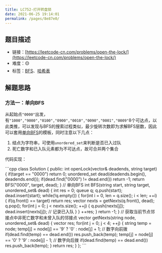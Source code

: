 ```yaml
---
title: LC752-打开转盘锁
date: 2021-06-25 19:14:01
permalink: /pages/8e87e0/
---
```


## 题目描述

- 链接：[https://leetcode-cn.com/problems/open-the-lock/](https://leetcode-cn.com/problems/open-the-lock/)
- 难度：🟡
- 标签：[BFS](/pages/c635ec/)、[哈希表](/pages/dee52c/)

## 解题思路
### 方法一：单向BFS
从起始点`"0000"`出发，有`"1000","9000","0100","0900","0010","0090","0001","0009"`8个可达点，以此类推，可以发现与BFS的搜索过程类似，最少旋转次数即为求解BFS层数，因此可以套用[单向BFS](/pages/c635ec/#单向bfs)的模板，同时注意以下几点：
1. 结点为字符串，可使用`unordered_set`来判断是否已入过队
2. 死亡数字和已入队元素都为不可达点，故可合并两个集合

代码实现：

<code-group>
<code-block title="C++" active>
```cpp
class Solution {
public:
    int openLock(vector<string>& deadends, string target) {
        if(target == "0000") return 0;
        unordered_set<string> dead(deadends.begin(), deadends.end());
        if(dead.find("0000") != dead.end()) return -1;
        return BFS("0000", target, dead);
    }
    // 单向BFS
    int BFS(string start, string target, unordered_set<string>& dead) {
        int res = 0;
        queue<string> q;
        q.push(start);
        dead.insert(start);
        while(!q.empty()) {
            for(int i = 0, len = q.size(); i < len; ++i) {
                if(q.front() == target) return res;
                vector<string> nexts = getNexts(q.front(), dead);
                q.pop();
                for(int j = 0; j < nexts.size(); ++j) {
                    q.push(nexts[j]);
                    dead.insert(nexts[j]);  // 记录已入队
                }
            }
            ++res;
        }
        return -1;
    }
    // 获取当前节点邻接点中非死亡数字和未曾入队的邻接点
    vector<string> getNexts(string node, unordered_set<string>& dead) {
        vector<string> res;
        for(int j = 0; j < 4; ++j) {
            string temp = node;
            temp[j] = node[j] == '9' ? '0' : node[j] + 1;  // 数字向前拨
            if(dead.find(temp) == dead.end()) res.push_back(temp);
            temp[j] = node[j] == '0' ? '9' : node[j] - 1;  // 数字向后拨
            if(dead.find(temp) == dead.end()) res.push_back(temp);
        }
        return res;
    }
};
```
</code-block>
</code-group>
